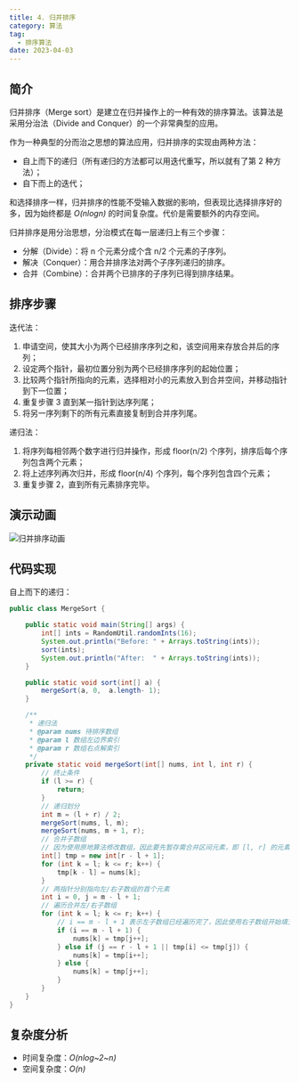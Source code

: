 ```yaml
---
title: 4. 归并排序
category: 算法
tag:
  - 排序算法
date: 2023-04-03
---
```


## 简介

归并排序（Merge sort）是建立在归并操作上的一种有效的排序算法。该算法是采用分治法（Divide and Conquer）的一个非常典型的应用。

作为一种典型的分而治之思想的算法应用，归并排序的实现由两种方法：

- 自上而下的递归（所有递归的方法都可以用迭代重写，所以就有了第 2 种方法）；
- 自下而上的迭代；

和选择排序一样，归并排序的性能不受输入数据的影响，但表现比选择排序好的多，因为始终都是 *O(nlogn)* 的时间复杂度。代价是需要额外的内存空间。

归并排序是用分治思想，分治模式在每一层递归上有三个步骤：

- 分解（Divide）：将 n 个元素分成个含 n/2 个元素的子序列。
- 解决（Conquer）：用合并排序法对两个子序列递归的排序。
- 合并（Combine）：合并两个已排序的子序列已得到排序结果。

## 排序步骤

迭代法：

1. 申请空间，使其大小为两个已经排序序列之和，该空间用来存放合并后的序列；
2. 设定两个指针，最初位置分别为两个已经排序序列的起始位置；
3. 比较两个指针所指向的元素，选择相对小的元素放入到合并空间，并移动指针到下一位置；
4. 重复步骤 3 直到某一指针到达序列尾；
5. 将另一序列剩下的所有元素直接复制到合并序列尾。

递归法：

1. 将序列每相邻两个数字进行归并操作，形成 floor(n/2) 个序列，排序后每个序列包含两个元素；
2. 将上述序列再次归并，形成 floor(n/4) 个序列，每个序列包含四个元素；
3. 重复步骤 2，直到所有元素排序完毕。

## 演示动画

![归并排序动画](https://cdn.staticaly.com/gh/AlexChen68/OSS@master/blog/advance/归并排序.gif)

## 代码实现

自上而下的递归：

```java
public class MergeSort {

    public static void main(String[] args) {
        int[] ints = RandomUtil.randomInts(16);
        System.out.println("Before: " + Arrays.toString(ints));
        sort(ints);
        System.out.println("After:  " + Arrays.toString(ints));
    }

    public static void sort(int[] a) {
        mergeSort(a, 0,  a.length- 1);
    }

    /**
     * 递归法
     * @param nums 待排序数组
     * @param l 数组左边界索引
     * @param r 数组右点解索引
     */
    private static void mergeSort(int[] nums, int l, int r) {
        // 终止条件
        if (l >= r) {
            return;
        }
        // 递归划分
        int m = (l + r) / 2;
        mergeSort(nums, l, m);
        mergeSort(nums, m + 1, r);
        // 合并子数组
        // 因为使用原地算法修改数组，因此要先暂存需合并区间元素，即 [l, r] 的元素；
        int[] tmp = new int[r - l + 1];
        for (int k = l; k <= r; k++) {
            tmp[k - l] = nums[k];
        }
        // 两指针分别指向左/右子数组的首个元素
        int i = 0, j = m - l + 1;
        // 遍历合并左/右子数组
        for (int k = l; k <= r; k++) {
            // i == m - l + 1 表示左子数组已经遍历完了，因此使用右子数组开始填充，并且 j++；j == r - l + 1 同理；否则的话，谁小谁先填充到数组中
            if (i == m - l + 1) {
                nums[k] = tmp[j++];
            } else if (j == r - l + 1 || tmp[i] <= tmp[j]) {
                nums[k] = tmp[i++];
            } else {
                nums[k] = tmp[j++];
            }
        }
    }
}
```


## 复杂度分析

- 时间复杂度：*O(nlog~2~n)*
- 空间复杂度：*O(n)*